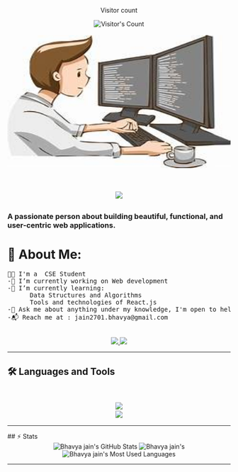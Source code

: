 <div align="center"> 
  <p>Visitor count</p>
  <img src="https://profile-counter.glitch.me/{Bhavya-jain07}/count.svg" alt="Visitor's Count" />
</div>
<br>
<img src="https://github.com/Bhavya-jain07/Bhavya-jain07/blob/main/coder.jpeg" alt="Banner of a cool developer sitting in front of a desk"  style = "width:550px; height:300px" >
<h1 align="center">
    <img src="https://readme-typing-svg.herokuapp.com/?font=Inter&size=48&center=true&vCenter=true&width=500&height=70&color=4493F8&duration=4000&lines=Yoo!+😉;+I'm+Bhavya+Jain!;" />
</h1>

### A passionate person about building beautiful, functional, and user-centric web applications.
# 💫 About Me:
<pre>👨‍🎓 I'm a  CSE Student<br>-🔭 I’m currently working on Web development <br>-🌱 I’m currently learning:<br>      Data Structures and Algorithms<br>      Tools and technologies of React.js<br>-💬 Ask me about anything under my knowledge, I'm open to help<br>-📬 Reach me at : jain2701.bhavya@gmail.com</pre>
<br>

<div align="center">
  <a href="jain2701.bhavya@gmail.com">
    <img src="https://img.shields.io/badge/Gmail-333333?style=for-the-badge&logo=gmail&logoColor=red" />
  </a>
  <a href="https://www.linkedin.com/in/bhavya-jain-140421265?utm_source=share&utm_campaign=share_via&utm_content=profile&utm_medium=android_app" target="_blank">
    <img src="https://img.shields.io/badge/LinkedIn-0077B5?style=for-the-badge&logo=linkedin&logoColor=white" target="_blank" />
  </a>
</div>

<hr>

## 🛠️ Languages and Tools

<br>

<p align="center">
  <img src="https://skillicons.dev/icons?i=c,cpp,java,python,react,arduino,raspberry pi" />
  <br>
  <img src="https://skillicons.dev/icons?i=html,css,js,git,github,figma,dribble," />
</p>

<hr>
## ⚡️ Stats

<br>

<div align=center>
  <img width=390 src="https://github-readme-stats.vercel.app/api?username=Bhavya-jain07&theme=transparent&count_private=true&show_icons=true&rank_icon=github&locale=en" alt="Bhavya jain's GitHub Stats" />
  <img width=390 src="https://github-readme-streak-stats.herokuapp.com/?user=Bhavya-jain07&theme=transparent&count_private=true&border_radius=10&locale=en" alt="Bhavya jain's" />
  <img width=325 src="https://github-readme-stats.vercel.app/api/top-langs?username=Bhavya-jain07&theme=transparent&layout=donut&hide=css&langs_count=8&border_radius=10&show_icons=true&locale=en" alt="Bhavya jain's Most Used Languages" />
</div>

<hr>

